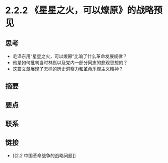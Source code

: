 # 2.2.2 《星星之火，可以燎原》的战略预见

## 思考
- 毛泽东用“星星之火，可以燎原”比喻了什么革命发展规律？
- 他是如何批判当时林彪以及党内一部分同志的悲观思想的？
- 这篇文章展现了怎样的历史洞察力和革命乐观主义精神？

## 摘要
## 要点
## 联系
## 链接
- [[2.2 中国革命战争的战略问题]]
